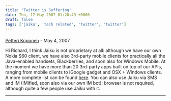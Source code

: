 ```yaml
---
title: 'Twitter is Suffering'
date: Thu, 17 May 2007 01:20:49 +0000
draft: false
tags: ['jaiku', 'tech related', 'twitter', 'twitter']
---
```



#### 
[Petteri Koponen](http://www.jaiku.com "petter@jaiku.com") - <time datetime="2007-05-17 10:51:18">May 4, 2007</time>

Hi Richard, I think Jaiku is not proprietary at all: although we have our own Nokia S60 client, we have also 3rd-party mobile clients for practically all the Java-enabled handsets, Blackberries, and soon also for Windows Mobile. At the moment we have more than 20 3rd-party apps built on top of our APIs, ranging from mobile clients to iGoogle gadget and OSX + Windows clients. A more complete list can be found [here](http://devku.org/projects). You can also use Jaiku via SMS and IM (IMified, soon also via our own IM bot): browser is not required, although quite a few people use Jaiku with it.
<hr />
